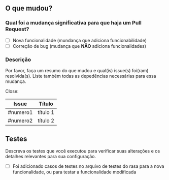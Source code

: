## O que mudou?
### Qual foi a mudança significativa para que haja um Pull Request?
- [ ] Nova funcionalidade (mundança que adiciona funcionabilidade)
- [ ] Correção de bug (mudança que **NÃO** adiciona funcionalidades)
<!--
Apagar as checkboxes não marcadas. Poluir menos o template
-->

### Descrição
Por favor, faça um resumo do que mudou e qual(is) issue(s) foi(ram) resolvida(s). Liste também todas as depedências necessárias para essa mudança.

Close:

| Issue |            Título            |
|-------|:----------------------------:|
| #numero1 | título 1 |
| #numero2 | título 2 |
      
## Testes
Descreva os testes que você executou para verificar suas alterações e os detalhes relevantes para sua configuração.

- [ ] Foi adicionado casos de testes no arquivo de testes do rasa para a nova funcionalidade, ou para testar a funcionalidade modificada
